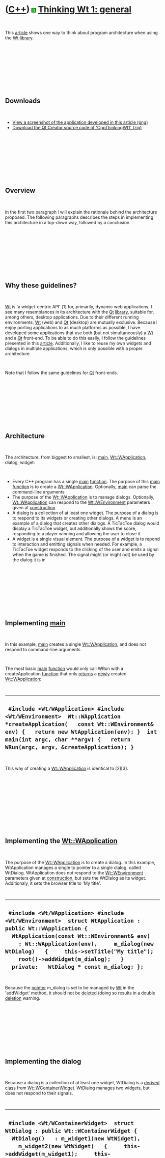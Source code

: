 



 

 

 

 

 

([C++](Cpp.md)) ![Wt](PicWt.png) [Thinking Wt 1: general](CppThinkingWt1.md)
==============================================================================

 

This [article](CppArticle.md) shows one way to think about program
architecture when using the [Wt](CppWt.md) [library](CppLibrary.md).

 

 

 

 

 

Downloads
---------

 

-   [View a screenshot of the application developed in this
    article (png)](CppThinkingWt1.png)
-   [Download the Qt Creator source code of
    'CppThinkingWt1' (zip)](CppThinkingWt1.zip)

 

 

 

 

 

Overview
--------

 

In the first two paragraph I will explain the rationale behind the
architecture proposed. The following paragraphs describes the steps in
implementing this architecture in a top-down way, followed by a
conclusion.

 

 

 

 

 

Why these guidelines?
---------------------

 

[Wt](CppWt.md) is 'a widget-centric API' \[1\] for, primarily, dynamic
web applications. I see many resemblances in its architecture with the
[Qt](CppQt.md) [library](CppLibrary.md), suitable for, among others,
desktop applications. Due to their different running environments,
[Wt](CppWt.md) (web) and [Qt](CppQt.md) (desktop) are mutually
exclusive. Because I enjoy porting applications to as much platforms as
possible, I have developed some applications that use both (but not
simultaneously) a [Wt](CppWt.md) and a [Qt](CppQt.md) front-end. To be
able to do this easily, I follow the guidelines presented in this
[article](CppArticle.md). Additionally, I like to reuse my own widgets
and dialogs in multiple applications, which is only possible with a
proper architecture.

 

Note that I follow the same guidelines for [Qt](CppQt.md) front-ends.

 

 

 

 

 

Architecture
------------

 

The architecture, from biggest to smallest, is: [main](CppMain.md),
[Wt::WApplication](CppWApplication.md), dialog, widget:

 

-   Every C++ program has a single [main](CppMain.md)
    [function](CppFunction.md). The purpose of this [main](CppMain.md)
    [function](CppFunction.md) is to create a
    [Wt::WApplication](CppWApplication.md). Optionally,
    [main](CppMain.md) can parse the command-line arguments
-   The purpose of the [Wt::WApplication](CppWApplication.md) is to
    manage dialogs. Optionally, [Wt::WApplication](CppWApplication.md)
    can respond to the [Wt::WEnvironment](CppWEnvironment.md)
    parameters given at [construction](CppConstructor.md)
-   A dialog is a collection of at least one widget. The purpose of a
    dialog is to respond to its widgets or creating other dialogs. A
    menu is an example of a dialog that creates other dialogs. A
    TicTacToe dialog would display a TicTacToe widget, but additionally
    shows the score, responding to a player winning and allowing the
    user to close it
-   A widget is a single visual element. The purpose of a widget is to
    repond to interaction and emitting signals when needed. For example,
    a TicTacToe widget responds to the clicking of the user and emits a
    signal when the game is finished. The signal might (or might not) be
    used by the dialog it is in

 

 

 

 

 

Implementing [main](CppMain.md)
--------------------------------

 

In this example, [main](CppMain.md) creates a single
[Wt::WApplication](CppWApplication.md), and does not respond to
command-line arguments.

 

The most basic [main](CppMain.md) [function](CppFunction.md) would
only call WRun with a createApplication [function](CppFunction.md) that
only [returns](CppReturn.md) a [newly](CppNew.md) created
[Wt::WApplication](CppWApplication.md):

 

  --------------------------------------------------------------------------------------------------------------------------------------------------------------------------------------------------------------------------------------------------------
  ` #include <Wt/WApplication> #include <Wt/WEnvironment>  Wt::WApplication *createApplication(   const Wt::WEnvironment& env) {   return new WtApplication(env); }  int main(int argc, char **argv) {   return WRun(argc, argv, &createApplication); }`
  --------------------------------------------------------------------------------------------------------------------------------------------------------------------------------------------------------------------------------------------------------

 

This way of creating a [Wt::WApplication](CppWApplication.md) is
identical to \[2\]\[3\].

 

 

 

 

 

 

Implementing the [Wt::WApplication](CppWApplication.md)
--------------------------------------------------------

 

The purpose of the [Wt::WApplication](CppWApplication.md) is to create
a dialog. In this example, WtApplication manages a single to pointer to
a single dialog, called WtDialog. WtApplication does not respond to the
[Wt::WEnvironment](CppWEnvironment.md) parameters given at
[construction](CppConstructor.md), but sets the WtDialog as its widget.
Additionaly, it sets the browser title to 'My title'.

 

  -------------------------------------------------------------------------------------------------------------------------------------------------------------------------------------------------------------------------------------------------------------------------------------------------------------------------------------
  ` #include <Wt/WApplication> #include <Wt/WEnvironment>  struct WtApplication : public Wt::WApplication {   WtApplication(const Wt::WEnvironment& env)     : Wt::WApplication(env),     m_dialog(new WtDialog)   {     this->setTitle("My title");     root()->addWidget(m_dialog);   }   private:   WtDialog * const m_dialog; };`
  -------------------------------------------------------------------------------------------------------------------------------------------------------------------------------------------------------------------------------------------------------------------------------------------------------------------------------------

 

Because the [pointer](CppPointer.md) m\_dialog is set to be managed by
[Wt](CppWt.md) in the 'addWidget' method, it should not be
[deleted](CppDelete.md) (doing so results in a double
[deletion](CppDelete.md) warning.

 

 

 

 

 

Implementing the dialog
-----------------------

 

Because a dialog is a collection of at least one widget, WtDialog is a
[derived class](CppDerivedClass.md) from
[Wt::WContainerWidget](CppWContainerWidget.md). WtDialog manages two
widgets, but does not respond to their signals.

 

  ------------------------------------------------------------------------------------------------------------------------------------------------------------------------------------------------------------------------------------------------------------------------------------------------------------
  ` #include <Wt/WContainerWidget>  struct WtDialog : public Wt::WContainerWidget {   WtDialog()   : m_widget1(new WtWidget),     m_widget2(new WtWidget)   {     this->addWidget(m_widget1);     this->addWidget(m_widget2);   }   private:   WtWidget * const m_widget1;   WtWidget * const m_widget2; };`
  ------------------------------------------------------------------------------------------------------------------------------------------------------------------------------------------------------------------------------------------------------------------------------------------------------------

 

Because the [pointers](CppPointer.md) m\_widget1 and m\_wiget2 are set
to be managed by [Wt](CppWt.md) in the 'addWidget' method, these should
not be [deleted](CppDelete.md) (doing so results in a double
[deletion](CppDelete.md) warning.

 

 

 

 

 

Implementing the widget
-----------------------

 

A widget is a single visual element. In this example, WtWidget is a
button (and thus a [derived class](CppDerivedClass.md) of
[Wt::WPushButton](CppWPushButton.md)), that displays how often it is
clicked.

 

  --------------------------------------------------------------------------------------------------------------------------------------------------------------------------------------------------------------------------------------------------------------------------------------------------------------------------------------------------------------------------------------------------------------------------------------------------------------------------------------------------------------------------------------------------------------------------------------------------------------------------------------------------------------------------------------------------------------
  ` #include <cstdlib> #include <sstream> #include <stdexcept> #include <string> #include <Wt/WString> #include <Wt/WPushButton>  ///IntToWString converts integer to Wt::WString ///From http://www.richelbilderbeek.nl/CppIntToWString.htm const Wt::WString IntToWString(const int i) {   std::ostringstream s;   if (!(s << i)) throw std::logic_error("IntToWString failed");   return Wt::WString(s.str()); }  struct WtWidget : public Wt::WPushButton {   WtWidget()     : m_clicks(0)   {     setText(IntToWString(m_clicks));     this->clicked().connect(this,&WtWidget::OnClick);   }   private:   void OnClick()   {     ++m_clicks;     setText(IntToWString(m_clicks));   }   int m_clicks; };`
  --------------------------------------------------------------------------------------------------------------------------------------------------------------------------------------------------------------------------------------------------------------------------------------------------------------------------------------------------------------------------------------------------------------------------------------------------------------------------------------------------------------------------------------------------------------------------------------------------------------------------------------------------------------------------------------------------------------

 

WtWidget responds to its own 'clicked'-signal only.

 

 

 

 

 

Running the Wt application
--------------------------

 

Add the following line to your [Qt project file](CppQtProjectFile.md)
(to prevent [link errors](CppLinkError.md) like [undefined reference to
'Wt::WRun(int, char\*\*, Wt::WApplication\* (\*)(Wt::WEnvironment
const&))'](CppLinkErrorUndefinedReferenceToWtWrun.md)):

 

  --------------------------
  ` LIBS += -lwt -lwthttp`
  --------------------------

 

Additionally, add the following line to your [Qt project
file](CppQtProjectFile.md), as [Wt](CppWt.md) uses the
[Boost.Signals](CppBoostSignals.md) [library](CppLibrary.md), that
needs to be [linked](CppLink.md) to as well:

 

  ----------------------------
  ` LIBS += -lboost_signals`
  ----------------------------

 

Add the following arguments to the [Run
Settings](CppQtCreatorRunSettings.png) (to prevent the [misc
error](CppMiscError.md) [stat: No such file or directory. Document root
("") not
valid.](CppMiscErrorStatNoSuchFileOrDirectoryDocumentRootNotValid.md)

 

  --------------------------------------------------------
  ` --docroot . --http-address 0.0.0.0 --http-port 8080`
  --------------------------------------------------------

 

Start the program and your favorite webbrowser. Take the webbrowser to
the following address:

 

  ---------------------------
  ` http://127.0.0.1:8080/`
  ---------------------------

 

 

 

 

 

Conclusion
----------

 

In this [article](CppArticle.md) I have shown one of many
[Wt](CppWt.md) program architectures you can use, for a very basic
application. In my humble opinion, this architecture makes sense, but I
am open to discussion on this subject.

 

My next article, [Thinking Wt 2: TicTacToe widget](CppThinkingWt2.md)
describes how I implement the [Wt](CppWt.md) widget of a Tic-tac-toe
game.

 

-   [View a screenshot of the application developed in this
    article (png)](CppThinkingWt1.png)
-   [Download the Qt Creator source code of
    'CppThinkingWt1' (zip)](CppThinkingWt1.zip)

 

 

 

 

 

External links
--------------

 

-   [Wt homepage](http://www.webtoolkit.eu/wt)

 

 

 

 

 

[References](CppReferences.md)
-------------------------------

 

1.  [Wt homepage](http://www.webtoolkit.eu/wt)
2.  [Victor Volkman. Wt: C++ Web Toolkit Library Lets You Write
    Scripting-Independent Web Apps.
    www.codeguru.com](http://www.codeguru.com/cpp/i-n/internet/browsercontrol/article.php/c15275__2/Wt-C-Web-Toolkit-Library-Lets-You-Write-Scripting-Independent-Web-Apps.md)
3.  [Wt homepage, source code of the 'Hello world'
    example](http://www.webtoolkit.eu/wt#/src/hello)

 

 

 

 

 

Acknowledgements
----------------

 

Thanks Tor Arne Fallingen for notifying me that I omitted linking to
Boost.Signals.

 

 

 

 

 





 



